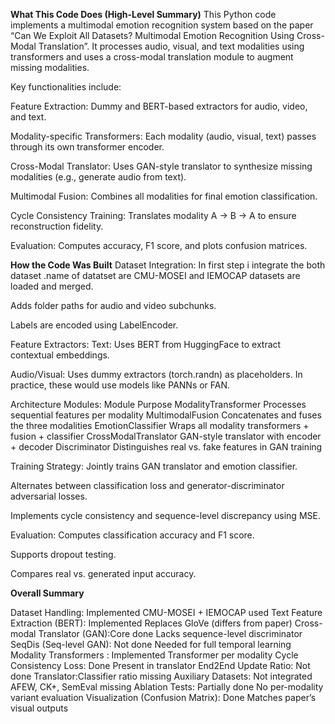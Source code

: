 **What This Code Does (High-Level Summary)**
This Python code implements a multimodal emotion recognition system based on the paper “Can We Exploit All Datasets? Multimodal Emotion Recognition Using Cross-Modal Translation”. It processes audio, visual, and text modalities using transformers and uses a cross-modal translation module to augment missing modalities.

Key functionalities include:

Feature Extraction: Dummy and BERT-based extractors for audio, video, and text.

Modality-specific Transformers: Each modality (audio, visual, text) passes through its own transformer encoder.

Cross-Modal Translator: Uses GAN-style translator to synthesize missing modalities (e.g., generate audio from text).

Multimodal Fusion: Combines all modalities for final emotion classification.

Cycle Consistency Training: Translates modality A → B → A to ensure reconstruction fidelity.

Evaluation: Computes accuracy, F1 score, and plots confusion matrices.

**How the Code Was Built**
Dataset Integration:
In first step i integrate the both dataset .name of datatset are CMU-MOSEI and IEMOCAP datasets are loaded and merged.

Adds folder paths for audio and video subchunks.

Labels are encoded using LabelEncoder.

Feature Extractors:
Text: Uses BERT from HuggingFace to extract contextual embeddings.

Audio/Visual: Uses dummy extractors (torch.randn) as placeholders. In practice, these would use models like PANNs or FAN.

Architecture Modules:
Module	Purpose
ModalityTransformer	Processes sequential features per modality
MultimodalFusion	Concatenates and fuses the three modalities
EmotionClassifier	Wraps all modality transformers + fusion + classifier
CrossModalTranslator	GAN-style translator with encoder + decoder
Discriminator	Distinguishes real vs. fake features in GAN training

Training Strategy:
Jointly trains GAN translator and emotion classifier.

Alternates between classification loss and generator-discriminator adversarial losses.

Implements cycle consistency and sequence-level discrepancy using MSE.

Evaluation:
Computes classification accuracy and F1 score.

Supports dropout testing.

Compares real vs. generated input accuracy.



**Overall Summary**

Dataset Handling:	Implemented	CMU-MOSEI + IEMOCAP used
Text Feature Extraction (BERT):  Implemented	Replaces GloVe (differs from paper)
Cross-modal Translator (GAN):Core done	Lacks sequence-level discriminator
SeqDis (Seq-level GAN): Not done	Needed for full temporal learning
Modality Transformers	: Implemented	Transformer per modality
Cycle Consistency Loss: Done	Present in translator
End2End Update Ratio: Not done	Translator:Classifier ratio missing
Auxiliary Datasets: Not integrated	AFEW, CK+, SemEval missing
Ablation Tests: Partially done	No per-modality variant evaluation
Visualization (Confusion Matrix):  Done	Matches paper’s visual outputs



